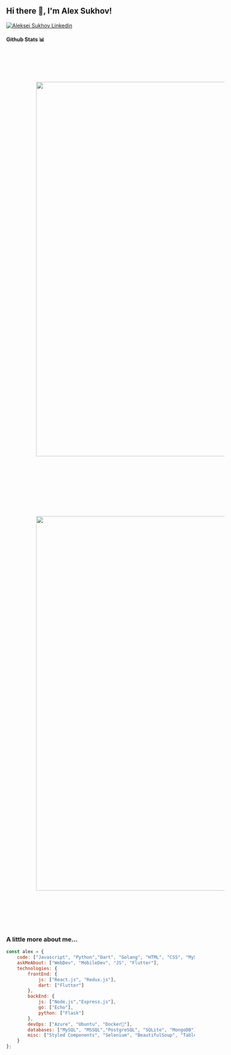 <h2> Hi there 👋, I'm Alex Sukhov! </h2>
    
[![Aleksei Sukhov Linkedin](https://img.shields.io/badge/LinkedIn-0077B5?style=for-the-badge&logo=linkedin&logoColor=white)](https://www.linkedin.com/in/alekseisukhov/)

<!-- This is using base64 encoded image. If you have a small image, you can upload the base64 version of it :D https://www.base64-image.de/ -->

#### Github Stats 📊

<!-- [![Alex's github stats](https://github-readme-stats.vercel.app/api?username=aleksei-sukhov-ucl&show_icons=true&theme=radical)](https://github.com/anuraghazra/github-readme-stats)

[![Top Langs](https://github-readme-stats.vercel.app/api/top-langs/?username=aleksei-sukhov-ucl&layout=compact&theme=radical)](https://github.com/anuraghazra/github-readme-stats) -->
<div>
  <img align="center" style="height: 25vh; padding:2vh;" src="https://github-readme-stats.vercel.app/api?username=aleksei-sukhov-ucl&show_icons=true&theme=radical"/>
  <img align="center" style="height: 25vh; padding:2vh;" src="https://github-readme-stats.vercel.app/api/top-langs/?username=aleksei-sukhov-ucl&&langs_count=3&theme=radical"/>
</div>

<br>

### A little more about me...  

```javascript
const alex = {
    code: ["Javascript", "Python","Dart", "Golang", "HTML", "CSS", "MySQL"],
    askMeAbout: ["WebDev", "MobileDev", "JS", "Flutter"],
    technologies: {
        frontEnd: {
            js: ["React.js", "Redux.js"],
            dart: ["Flutter"]
        },
        backEnd: {
            js: ["Node.js","Express.js"],
            go: ["Echo"],
            python: ["Flask"]
        },
        devOps: ["Azure", "Ubuntu", "Docker🐳"],
        databases: ["MySQL", "MSSQL","PostgreSQL", "SQLite", "MongoDB"],
        misc: ["Styled Components", "Selenium", "BeautifulSoup", "Tableau", "Celery", "JWT", "Material UI"]
    }
};
```
<br>
